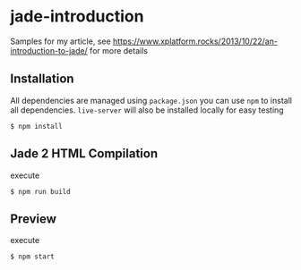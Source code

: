 # jade-introduction

Samples for my article, see https://www.xplatform.rocks/2013/10/22/an-introduction-to-jade/ for more details

## Installation

All dependencies are managed using `package.json` you can use `npm` to install all dependencies. `live-server` will also be installed locally for easy testing

```
$ npm install
```

## Jade 2 HTML Compilation

execute

```
$ npm run build
```

## Preview

execute

```
$ npm start
```
